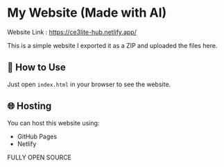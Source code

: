 # My Website (Made with AI)

Website Link : https://ce3lite-hub.netlify.app/

This is a simple website 
I exported it as a ZIP and uploaded the files here.


## 🚀 How to Use

Just open `index.html` in your browser to see the website.

## 🌐 Hosting

You can host this website using:
- GitHub Pages
- Netlify


FULLY OPEN SOURCE
